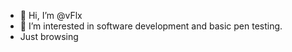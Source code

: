 - 👋 Hi, I’m @vFlx
- 👀 I’m interested in software development and basic pen testing.                 
-  Just browsing 



<!---
vFlx/vFlx is a ✨ special ✨ repository because its `README.md` (this file) appears on your GitHub profile.
You can click the Preview link to take a look at your changes.
--->
